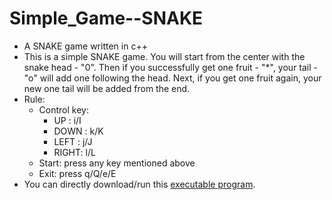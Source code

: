 # Simple_Game--SNAKE
- A SNAKE game written in c++
- This is a simple SNAKE game. You will start from the center with the snake head - "0". Then if you successfully get one fruit - "\*", your tail - "o" will add one following the head. Next, if you get one fruit again, your new one tail will be added from the end.
- Rule: 
  - Control key:
    - UP   :  i/I
    - DOWN :  k/K
    - LEFT :  j/J
    - RIGHT:  l/L
   - Start: press any key mentioned above
   - Exit: press q/Q/e/E
- You can directly download/run this [executable program](https://github.com/xhf-F/Simple_Game--SNAKE/raw/main/Simple_SNAKE).
